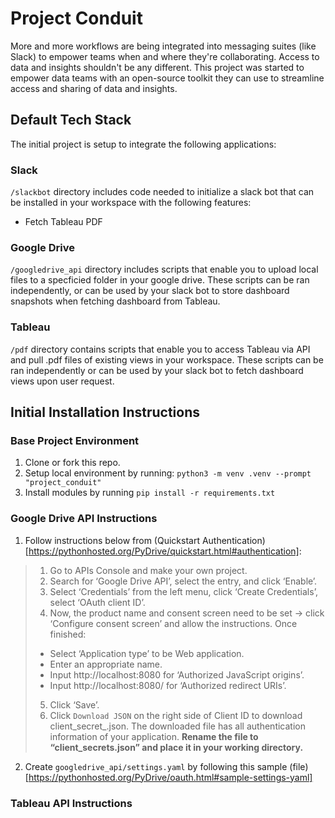 # Project Conduit

More and more workflows are being integrated into messaging suites (like Slack) to empower teams when and where they're collaborating. Access to data and insights shouldn't be any different. This project was started to empower data teams with an open-source toolkit they can use to streamline access and sharing of data and insights.

## Default Tech Stack
The initial project is setup to integrate the following applications:
### Slack
 `/slackbot` directory includes code needed to initialize a slack bot that can be installed in your workspace with the following features:
 - Fetch Tableau PDF

### Google Drive
`/googledrive_api` directory includes scripts that enable you to upload local files to a specficied folder in your google drive. These scripts can be ran independently, or can be used by your slack bot to store dashboard snapshots when fetching dashboard from Tableau.

### Tableau
`/pdf` directory contains scripts that enable you to access Tableau via API and pull .pdf files of existing views in your workspace. These scripts can be ran independently or can be used by your slack bot to fetch dashboard views upon user request.


## Initial Installation Instructions
### Base Project Environment
1. Clone or fork this repo.
2. Setup local environment by running: `python3 -m venv .venv --prompt "project_conduit"`
3. Install modules by running `pip install -r requirements.txt`

### Google Drive API Instructions
1. Follow instructions below from (Quickstart Authentication)[https://pythonhosted.org/PyDrive/quickstart.html#authentication]:

> 1. Go to APIs Console and make your own project.
> 2. Search for ‘Google Drive API’, select the entry, and click ‘Enable’.
> 3. Select ‘Credentials’ from the left menu, click ‘Create Credentials’, select ‘OAuth client ID’.
> 4. Now, the product name and consent screen need to be set -> click ‘Configure consent screen’ and
> allow the instructions. Once finished:
>   - Select ‘Application type’ to be Web application.
>   - Enter an appropriate name.
>   - Input http://localhost:8080 for ‘Authorized JavaScript origins’.
>   - Input http://localhost:8080/ for ‘Authorized redirect URIs’.
> 5. Click ‘Save’.
> 6. Click `Download JSON` on the right side of Client ID to download client_secret_<really long ID>.json.
> The downloaded file has all authentication information of your application. **Rename the file to “client_secrets.json” and place it in your working directory.**

2. Create `googledrive_api/settings.yaml` by following this sample (file)[https://pythonhosted.org/PyDrive/oauth.html#sample-settings-yaml]




### Tableau API Instructions